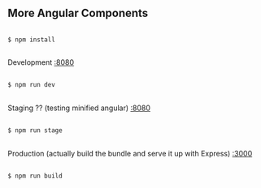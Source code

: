 ## More Angular Components


```bash
  
$ npm install
  
```

Development [:8080](http://localhost:8080/)

```bash
  
$ npm run dev
  
```

Staging ?? (testing minified angular) [:8080](http://localhost:8080/)

```bash
  
$ npm run stage
    
```

Production (actually build the bundle and serve it up with Express) [:3000](http://localhost:3000/)

```bash
  
$ npm run build
    
```